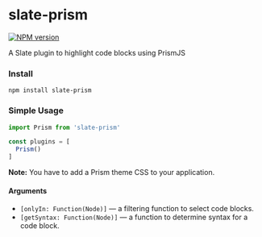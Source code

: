 # slate-prism

[![NPM version](https://badge.fury.io/js/slate-prism.svg)](http://badge.fury.io/js/slate-prism)

A Slate plugin to highlight code blocks using PrismJS

### Install

```
npm install slate-prism
```

### Simple Usage

```js
import Prism from 'slate-prism'

const plugins = [
  Prism()
]
```

**Note:** You have to add a Prism theme CSS to your application.

#### Arguments

- ``[onlyIn: Function(Node)]`` — a filtering function to select code blocks.
- ``[getSyntax: Function(Node)]`` — a function to determine syntax for a code block.
